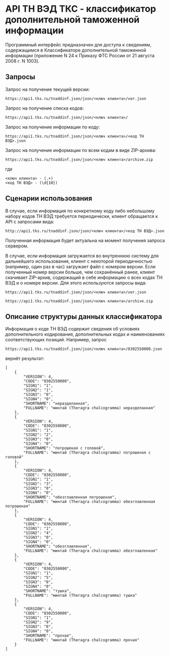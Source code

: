 # API ТН ВЭД ТКС - классификатор дополнительной таможенной информации

Программный интерфейс предназначен для доступа к сведениям, содержащимся в Классификаторе дополнительной таможенной информации (приложение N 24 к Приказу ФТС России от 21 августа 2008 г. N 1003).

## Запросы

Запрос на получение текущей версии:

    https://api1.tks.ru/tnaddinf.json/json/<ключ клиента>/ver.json

Запрос на получение списка кодов:

    https://api1.tks.ru/tnaddinf.json/json/<ключ клиента>/

Запрос на получение информации по коду:

    https://api1.tks.ru/tnaddinf.json/json/<ключ клиента>/<код ТН ВЭД>.json

Запрос на получение информации по всем кодам в виде ZIP-архива:

    https://api1.tks.ru/tnaddinf.json/json/<ключ клиента>/archive.zip

где

    <ключ клиента> - (.+)  
    <код ТН ВЭД> - (\d{10})

## Сценарии использования

В случае, если информация по конкретному коду либо небольшому набору кодов ТН ВЭД требуется периодически, клиент обращается к API с запросами вида:

    http://api1.tks.ru/tnaddinf.json/json/<ключ клиента>/<код ТН ВЭД>.json

Полученная информация будет актуальна на момент получения запроса сервером.

В случае, если информация загружается во внутреннюю систему для дальнейшего использования, клиент с некоторой периодичностью (например, один раз в час) загружает файл с номером версии. Если полученный номер версии больше, чем сохранённый ранее, клиент скачивает ZIP-архив, содержащий в себе информацию о всех кодах ТН ВЭД и о номере версии. Для этого используются запросы вида:

    https://api1.tks.ru/tnaddinf.json/json/<ключ клиента>/ver.json

    https://api1.tks.ru/tnaddinf.json/json/<ключ клиента>/archive.zip

## Описание структуры данных классификатора

Информация о коде ТН ВЭД содержит сведения об условиях дополнительного кодирования, дополнительных кодах и наименованиях соответствующих позиций. Например, запрос

    https://api1.tks.ru/tnaddinf.json/json/<ключ клиента>/0302550000.json

вернёт результат:

    [
        {
            "VERSION": 4,
            "CODE": "0302550000",
            "SIGN1": "1",
            "SIGN2": "1",
            "SIGN3": "0",
            "SIGN4": "0",
            "SHORTNAME": "неразделанная",
            "FULLNAME": "минтай (Theragra chalcogramma) неразделанная"
        },
        {
            "VERSION": 4,
            "CODE": "0302550000",
            "SIGN1": "1",
            "SIGN2": "2",
            "SIGN3": "0",
            "SIGN4": "0",
            "SHORTNAME": "потрошеная с головой",
            "FULLNAME": "минтай (Theragra chalcogramma) потрошеная с головой"
        },
        {
            "VERSION": 4,
            "CODE": "0302550000",
            "SIGN1": "1",
            "SIGN2": "3",
            "SIGN3": "0",
            "SIGN4": "0",
            "SHORTNAME": "обезглавленная потрошеная",
            "FULLNAME": "минтай (Theragra chalcogramma) обезглавленная потрошеная"
        },
        {
            "VERSION": 4,
            "CODE": "0302550000",
            "SIGN1": "1",
            "SIGN2": "4",
            "SIGN3": "0",
            "SIGN4": "0",
            "SHORTNAME": "обезглавленная",
            "FULLNAME": "минтай (Theragra chalcogramma) обезглавленная"
        },
        {
            "VERSION": 4,
            "CODE": "0302550000",
            "SIGN1": "1",
            "SIGN2": "5",
            "SIGN3": "0",
            "SIGN4": "0",
            "SHORTNAME": "тушка",
            "FULLNAME": "минтай (Theragra chalcogramma) тушка"
        },
        {
            "VERSION": 4,
            "CODE": "0302550000",
            "SIGN1": "1",
            "SIGN2": "9",
            "SIGN3": "0",
            "SIGN4": "0",
            "SHORTNAME": "прочая",
            "FULLNAME": "минтай (Theragra chalcogramma) прочая"
        }
    ]
